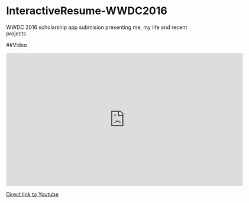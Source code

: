 # InteractiveResume-WWDC2016
WWDC 2016 scholarship app submision presenting me, my life and recent projects

##Video
<iframe width="640" height="360" src="https://www.youtube.com/embed/7It2i-9BCp8" frameborder="0" allowfullscreen></iframe>

[Direct link to Youtube](https://youtu.be/7It2i-9BCp8)
